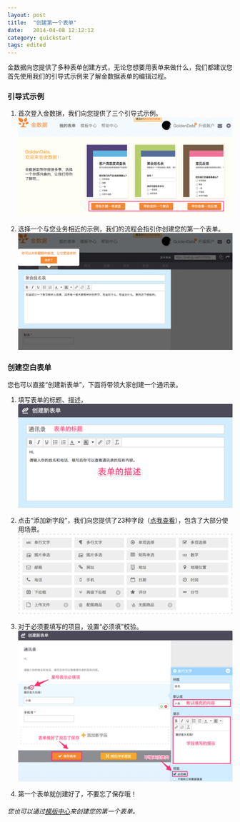 ```yaml
---
layout: post
title:  "创建第一个表单"
date:   2014-04-08 12:12:12
category: quickstart
tags: edited
---
```


金数据向您提供了多种表单创建方式，无论您想要用表单来做什么，我们都建议您首先使用我们的引导式示例来了解金数据表单的编辑过程。

### 引导式示例

1. 首次登入金数据，我们向您提供了三个引导式示例。
	![](/images/create-form-1.png)

2. 选择一个与您业务相近的示例，我们的流程会指引你创建您的第一个表单。
	![](/images/create-form-2.png)

### 创建空白表单

您也可以直接“创建新表单”，下面将带领大家创建一个通讯录。

1. 填写表单的标题、描述，
	![](/images/create-form-3.png)

2. 点击“添加新字段”，我们向您提供了23种字段（[点我查看](use-fields.html)），包含了大部分使用场景。
	![](/images/use-fields-all.png)


2. 对于必须要填写的项目，设置“必须填”校验。
	![](/images/create-form-4.png)

3. 第一个表单就创建好了，不要忘了保存哦！

###### 您也可以通过[模版中心](https://jinshuju.net/templates)来创建您的第一个表单。